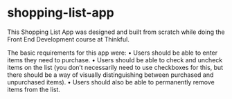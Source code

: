 # shopping-list-app

This Shopping List App was designed and built from scratch while doing the Front End Development course at Thinkful. 

The basic requirements for this app were:
• Users should be able to enter items they need to purchase.
• Users should be able to check and uncheck items on the list (you don’t necessarily need to use checkboxes for this, but there should be a way of visually distinguishing between purchased and unpurchased items).
• Users should also be able to permanently remove items from the list.
